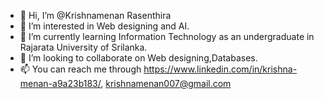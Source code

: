- 👋 Hi, I’m @Krishnamenan Rasenthira
- 👀 I’m interested in Web designing and AI.
- 🌱 I’m currently learning Information Technology as an undergraduate in Rajarata University of Srilanka.
- 💞️ I’m looking to collaborate on Web designing,Databases.
- 📫 You can reach me through https://www.linkedin.com/in/krishna-menan-a9a23b183/, krishnamenan007@gmail.com

<!---
krishnamenan007/krishnamenan007 is a ✨ special ✨ repository because its `README.md` (this file) appears on your GitHub profile.
You can click the Preview link to take a look at your changes.
--->

